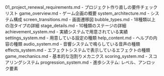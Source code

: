 01_project_renewal_requirements.md - プロジェクト作り直しの要件チェックリスト
game_overview.md - ゲーム企画の概要
system_architecture.md - システム構成
screen_transitions.md - 画面遷移図
bubble_types.md - 18種類以上の泡タイプの詳細
stage_details.md - 10種類のステージの詳細
achievement_system.md - 実績システムで用意されている実績
settings_system.md - 用意している設定の種類
help_content.md - ヘルプの内容の種類
audio_system.md - 音響システムで鳴らしている音声の種類
effects_system.md - エフェクトシステムで表示しているエフェクトの種類
game_mechanics.md - 基本的な泡割りメカニクス
scoring_system.md - スコアリングシステム
progression_system.md - 進歩システム: レベル、アンロック要素